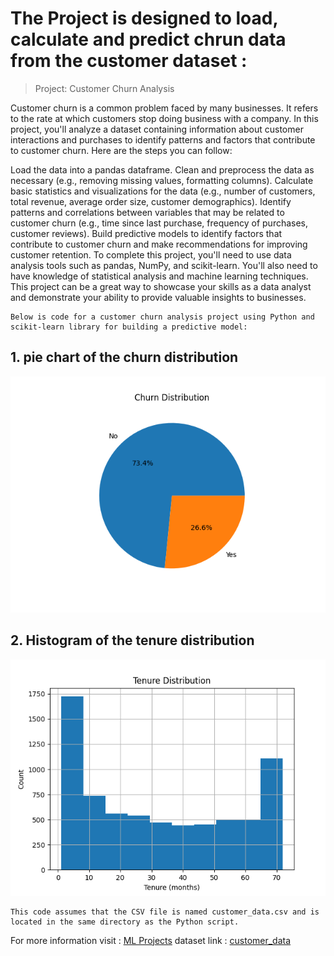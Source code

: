# The Project is designed to load, calculate and predict chrun data from the customer dataset :  
> Project: Customer Churn Analysis

Customer churn is a common problem faced by many businesses. It refers to the rate at which customers stop doing business with a company. In this project, you'll analyze a dataset containing information about customer interactions and purchases to identify patterns and factors that contribute to customer churn. Here are the steps you can follow:

Load the data into a pandas dataframe.
Clean and preprocess the data as necessary (e.g., removing missing values, formatting columns).
Calculate basic statistics and visualizations for the data (e.g., number of customers, total revenue, average order size, customer demographics).
Identify patterns and correlations between variables that may be related to customer churn (e.g., time since last purchase, frequency of purchases, customer reviews).
Build predictive models to identify factors that contribute to customer churn and make recommendations for improving customer retention.
To complete this project, you'll need to use data analysis tools such as pandas, NumPy, and scikit-learn. You'll also need to have knowledge of statistical analysis and machine learning techniques. This project can be a great way to showcase your skills as a data analyst and demonstrate your ability to provide valuable insights to businesses.  
```
Below is code for a customer churn analysis project using Python and scikit-learn library for building a predictive model:
```
## 1. pie chart of the churn distribution
![piechart churn](https://github.com/Akhil-Kolgaonkar/ML_Projects/blob/main/cust_churn_dna1/Figure_1.png)
## 2. Histogram of the tenure distribution  
![scatterplot](https://github.com/Akhil-Kolgaonkar/ML_Projects/blob/main/cust_churn_dna1/Figure_2.png)  
```
This code assumes that the CSV file is named customer_data.csv and is located in the same directory as the Python script. 
```
For more information visit : [ML Projects](https://www.github.com/Akhil-Kolgaonkar/ML_Projects)
dataset link : [customer_data](https://github.com/Akhil-Kolgaonkar/ML_Projects/blob/main/cust_churn_dna1/customer_data.csv)
